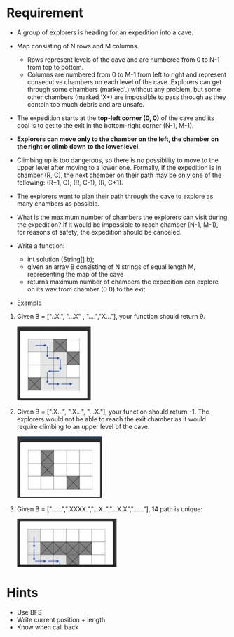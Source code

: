 # Requirement
- A group of explorers is heading for an expedition into a cave.
- Map consisting of N rows and M columns. 
  - Rows represent levels of the cave and are numbered from 0 to N-1 from top to bottom.
  - Columns are numbered from 0 to M-1 from left to right and represent consecutive chambers on each level of the cave. Explorers can get through some chambers (marked'.) without any problem, but some other chambers (marked 'X*) are impossible to pass through as they contain too much debris and are unsafe.
- The expedition starts at the **top-left corner (0, 0)** of the cave and its goal is to get to the exit in the bottom-right corner (N-1, M-1). 
- **Explorers can move only to the chamber on the left, the chamber on the right or climb down to the lower level**. 
- Climbing up is too dangerous, so there is no possibility to move to the upper level after moving to a lower one. Formally, if the expedition is in chamber (R, C), the next chamber on their path may be only one of the following: (R+1, C), (R, C-1), (R, C+1).
- The explorers want to plan their path through the cave to explore as many chambers as possible.
- What is the maximum number of chambers the explorers can visit during the expedition? If it would be impossible to reach chamber (N-1, M-1), for reasons of safety, the expedition should be canceled.
- Write a function:
  - int solution (String[] b);
  - given an array B consisting of N strings of equal length M, representing the map of the cave
  - returns maximum number of chambers the expedition can explore on its wav from chamber (0 0) to the exit

- Example
1. Given B = ["..X.", "...X" , "....","X..."], your function should return 9.

   ![img.png](img.png)
2. Given B = [".X...", ".X...", "...X."], your function should return -1. The explorers would not be able to
      reach the exit chamber as it would require climbing to an upper level of the cave.
   
   ![img_1.png](img_1.png)

3. Given B = ["......",".XXXX.","...X..","...X.X","......"], 14 path is unique: 
 
   ![img_2.png](img_2.png)
# Hints
- Use BFS
- Write current position + length
- Know when call back